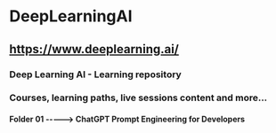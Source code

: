 # DeepLearningAI
## https://www.deeplearning.ai/
### Deep Learning AI - Learning repository 
### Courses, learning paths, live sessions content and more...

#### Folder 01 -----> ChatGPT Prompt Engineering for Developers
